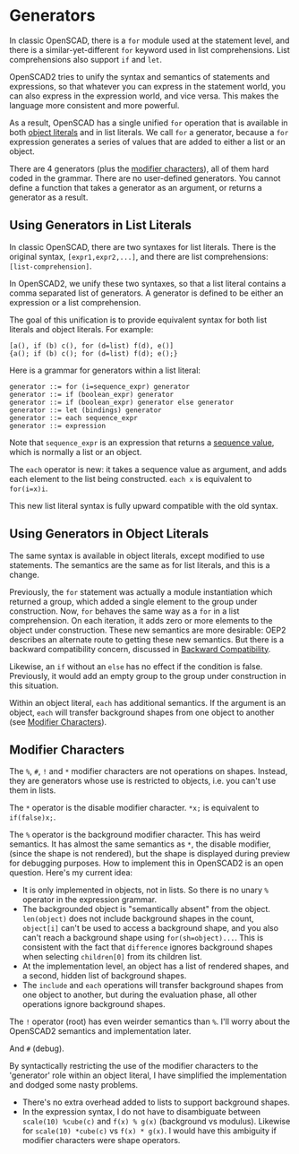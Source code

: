 # Generators

In classic OpenSCAD, there is a `for` module used at the statement level,
and there is a similar-yet-different `for` keyword used in list comprehensions.
List comprehensions also support `if` and `let`.

OpenSCAD2 tries to unify the syntax and semantics of statements and expressions,
so that whatever you can express in the statement world, you can
also express in the expression world, and vice versa.
This makes the language more consistent and more powerful.

As a result, OpenSCAD has a single unified `for` operation that is available in
both [object literals](Objects.md#object-literals) and in list literals.
We call `for` a generator, because
a `for` expression generates a series of values that are added to either
a list or an object.

There are 4 generators (plus the [modifier characters](#modifier-characters)),
all of them hard coded in the grammar.
There are no user-defined generators.
You cannot define a function that takes a generator as an argument,
or returns a generator as a result.

## Using Generators in List Literals
In classic OpenSCAD, there are two syntaxes for list literals.
There is the original syntax, `[expr1,expr2,...]`,
and there are list comprehensions: `[list-comprehension]`.

In OpenSCAD2, we unify these two syntaxes, so that a list literal
contains a comma separated list of generators.
A generator is defined to be either an expression or a list comprehension.

The goal of this unification is to provide equivalent syntax for
both list literals and object literals. For example:
```
[a(), if (b) c(), for (d=list) f(d), e()]
{a(); if (b) c(); for (d=list) f(d); e();}
```
Here is a grammar for generators within a list literal:
```
generator ::= for (i=sequence_expr) generator
generator ::= if (boolean_expr) generator
generator ::= if (boolean_expr) generator else generator
generator ::= let (bindings) generator
generator ::= each sequence_expr
generator ::= expression
```
Note that `sequence_expr` is an expression that returns a [sequence value](Sequences.md),
which is normally a list or an object.

The `each` operator is new: it takes a sequence value as argument,
and adds each element to the list being constructed.
`each x` is equivalent to `for(i=x)i`.

This new list literal syntax is fully upward compatible with the old syntax.

## Using Generators in Object Literals
The same syntax is available in object literals, except modified to use statements.
The semantics are the same as for list literals, and this is a change.

Previously, the `for` statement was actually a module instantiation which returned a group,
which added a single element to the group under construction.
Now, `for` behaves the same way as a `for` in a list comprehension.
On each iteration, it adds zero or more elements to the object under construction.
These new semantics are more desirable: OEP2 describes an alternate route to getting these
new semantics. But there is a backward compatibility concern,
discussed in [Backward Compatibility](Backward_Compatibility.md).

Likewise, an `if` without an `else` has no effect if the condition is false.
Previously, it would add an empty group to the group under construction in this situation.

Within an object literal, `each` has additional semantics.
If the argument is an object,
`each` will transfer background shapes
from one object to another (see [Modifier Characters](#modifier-characters)).

## Modifier Characters
The `%`, `#`, `!` and `*` modifier characters are not operations on shapes.
Instead, they are generators whose use is restricted to objects,
i.e. you can't use them in lists.

The `*` operator is the disable modifier character.
`*x;` is equivalent to `if(false)x;`.

The `%` operator is the background modifier character.
This has weird semantics. It has almost the same semantics as `*`, the disable modifier,
(since the shape is not rendered), but the shape is displayed during preview for debugging purposes.
How to implement this in OpenSCAD2 is an open question. Here's my current idea:
* It is only implemented in objects, not in lists.
  So there is no unary `%` operator in the expression grammar.
* The backgrounded object is "semantically absent" from the object.
  `len(object)` does not include background shapes in the count,
  `object[i]` can't be used to access a background shape,
  and you also can't reach a background shape using `for(sh=object)...`.
  This is consistent with the fact that `difference` ignores background shapes
  when selecting `children[0]` from its children list.
* At the implementation level, an object has a list of rendered shapes,
  and a second, hidden list of background shapes.
* The `include` and `each` operations will transfer background shapes from
  one object to another, but during the evaluation phase, all other operations
  ignore background shapes.

The `!` operator (root) has even weirder semantics than `%`.
I'll worry about the OpenSCAD2 semantics and implementation later.

And `#` (debug).

By syntactically restricting the use of the modifier characters
to the 'generator' role within an object literal, I have simplified
the implementation and dodged some nasty problems.
* There's no extra overhead added to lists to support background shapes.
* In the expression syntax,
  I do not have to disambiguate between `scale(10) %cube(c)`
  and `f(x) % g(x)` (background vs modulus).
  Likewise for `scale(10) *cube(c)` vs `f(x) * g(x)`.
  I would have this ambiguity if modifier characters were shape operators.
